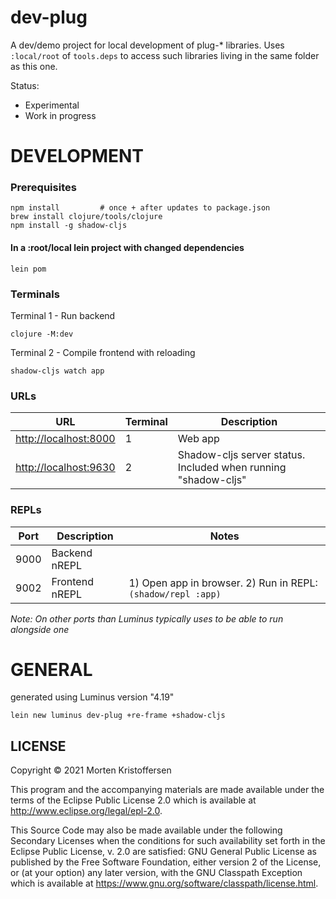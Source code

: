 # dev-plug

A dev/demo project for local development of plug-* libraries. Uses `:local/root` of `tools.deps` to access such
libraries living in the same folder as this one.

Status:

* Experimental
* Work in progress

# DEVELOPMENT

### Prerequisites

    npm install         # once + after updates to package.json
    brew install clojure/tools/clojure
    npm install -g shadow-cljs

#### In a :root/local lein project with changed dependencies

    lein pom

### Terminals

Terminal 1 - Run backend

    clojure -M:dev

Terminal 2 - Compile frontend with reloading

    shadow-cljs watch app

### URLs

URL | Terminal | Description
--- |---       |---
[http://localhost:8000](http://localhost:3000) | 1 | Web app
[http://localhost:9630](http://localhost:9630) | 2 | Shadow-cljs server status. Included when running "shadow-cljs"

### REPLs

Port | Description    | Notes
---  |---             |--- 
9000 | Backend nREPL  |
9002 | Frontend nREPL | 1) Open app in browser. 2) Run in REPL: `(shadow/repl :app)`

_Note: On other ports than Luminus typically uses to be able to run alongside one_

# GENERAL

generated using Luminus version "4.19"

```shell
lein new luminus dev-plug +re-frame +shadow-cljs
```

## LICENSE

Copyright © 2021 Morten Kristoffersen

This program and the accompanying materials are made available under the terms of the Eclipse Public License 2.0 which
is available at
http://www.eclipse.org/legal/epl-2.0.

This Source Code may also be made available under the following Secondary Licenses when the conditions for such
availability set forth in the Eclipse Public License, v. 2.0 are satisfied: GNU General Public License as published by
the Free Software Foundation, either version 2 of the License, or (at your option) any later version, with the GNU
Classpath Exception which is available at https://www.gnu.org/software/classpath/license.html.
